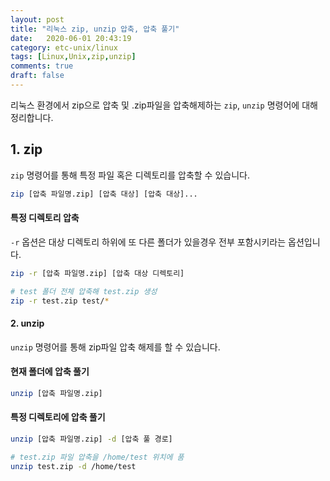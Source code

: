 ```yaml
---
layout: post
title: "리눅스 zip, unzip 압축, 압축 풀기"
date:   2020-06-01 20:43:19
category: etc-unix/linux
tags: [Linux,Unix,zip,unzip]
comments: true
draft: false
---
```

리눅스 환경에서 zip으로 압축 및 .zip파일을 압축해제하는 `zip`, `unzip` 명령어에 대해 정리합니다.

## 1. zip
`zip` 명령어를 통해 특정 파일 혹은 디렉토리를 압축할 수 있습니다.
```sh
zip [압축 파일명.zip] [압축 대상] [압축 대상]...
```

#### 특정 디렉토리 압축
`-r` 옵션은 대상 디렉토리 하위에 또 다른 폴더가 있을경우 전부 포함시키라는 옵션입니다.
```sh
zip -r [압축 파일명.zip] [압축 대상 디렉토리]

# test 폴더 전체 압축해 test.zip 생성
zip -r test.zip test/*
```

#### 2. unzip
`unzip` 명령어를 통해 zip파일 압축 해제를 할 수 있습니다.

#### 현재 폴더에 압축 풀기
```sh
unzip [압축 파일명.zip]
```

#### 특정 디렉토리에 압축 풀기
```sh
unzip [압축 파일명.zip] -d [압축 풀 경로]

# test.zip 파일 압축을 /home/test 위치에 품
unzip test.zip -d /home/test
```